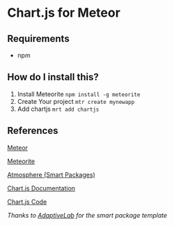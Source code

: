 # Chart.js for Meteor


## Requirements

* npm


## How do I install this?

1. Install Meteorite `npm install -g meteorite`
2. Create Your project `mtr create mynewapp`
3. Add chartjs `mrt add chartjs`


## References

[Meteor](http://docs.meteor.com/)

[Meteorite](http://oortcloud.github.com/meteorite/)

[Atmosphere (Smart Packages)](https://atmosphere.meteor.com/wtf/package)

[Chart.js Documentation](http://www.chartjs.org/)

[Chart.js Code](https://github.com/nnnick/Chart.js)

*Thanks to [AdaptiveLab](https://github.com/adaptivelab) for the smart package template*